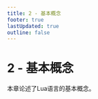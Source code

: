```yaml
---
title: 2 - 基本概念
footer: true
lastUpdated: true
outline: false
---
```


# 2 - 基本概念
本章论述了Lua语言的基本概念。